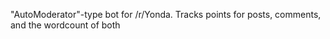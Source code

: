 "AutoModerator"-type bot for /r/Yonda. Tracks points for posts, comments, and the wordcount of both



